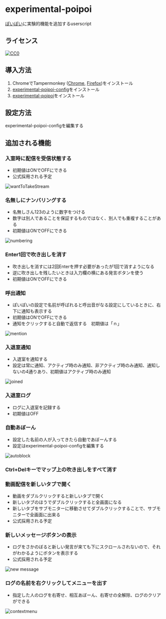 # experimental-poipoi

[ぽいぽい](https://gikopoipoi.net/)に実験的機能を追加するuserscript

## ライセンス

[![CC0](https://licensebuttons.net/p/zero/1.0/88x31.png) ](https://creativecommons.org/publicdomain/zero/1.0/deed.ja)

## 導入方法

1. ChromeでTampermonkey ([Chrome](https://chrome.google.com/webstore/detail/tampermonkey/dhdgffkkebhmkfjojejmpbldmpobfkfo?hl=ja), [Firefox](https://addons.mozilla.org/ja/firefox/addon/tampermonkey/))をインストール
2. [experimental-poipoi-config](https://raw.githubusercontent.com/iwamizawa-software/experimental-poipoi/main/experimental-poipoi-config.user.js)をインストール
3. [experimental-poipoi](https://raw.githubusercontent.com/iwamizawa-software/experimental-poipoi/main/experimental-poipoi.user.js)をインストール

## 設定方法

experimental-poipoi-configを編集する

## 追加される機能

### 入室時に配信を受信状態する

- 初期値はONでOFFにできる
- 公式採用される予定

![wantToTakeStream](https://user-images.githubusercontent.com/65465755/172407720-f05b7d17-7215-4d43-bb12-c53684cfbd38.png)

### 名無しにナンバリングする

- 名無しさん123のように数字をつける
- 数字は別人であることを保証するものではなく、別人でも重複することがある
- 初期値はONでOFFにできる

![numbering](https://user-images.githubusercontent.com/65465755/172407813-83352ee1-a91f-4e0c-a8b9-a7fbfcbc8214.png)

### Enter1回で吹き出しを消す

- 吹き出しを消すには2回Enterを押す必要があったが1回で消すようになる
- 逆に吹き出しを残したいときは入力欄の横にある発言ボタンを使う
- 初期値はONでOFFにできる

### 呼出通知

- ぽいぽいの設定で名前が呼ばれると呼出音がなる設定にしているときに、右下に通知も表示する
- 初期値はONでOFFにできる
- 通知をクリックすると自動で返信する　初期値は「ｎ」

![mention](https://user-images.githubusercontent.com/65465755/172417648-14007904-a41e-4dda-92cb-feca530b7dee.png)

### 入退室通知

- 入退室を通知する
- 設定は常に通知、アクティブ時のみ通知、非アクティブ時のみ通知、通知しないの4通りあり、初期値はアクティブ時のみ通知

![joined](https://user-images.githubusercontent.com/65465755/172408282-780133f3-fd0f-496a-965a-b50f76d66b47.png)

### 入退室ログ

- ログに入退室を記録する
- 初期値はOFF

### 自動あぼーん

- 設定した名前の人が入ってきたら自動であぼーんする
- 設定はexperimental-poipoi-configを編集する

![autoblock](https://user-images.githubusercontent.com/65465755/172408369-ded6854d-8e7b-4966-aeec-5f9ad2d14f41.png)

### Ctrl+Delキーでマップ上の吹き出しをすべて消す

### 動画配信を新しいタブで開く

- 動画をダブルクリックすると新しいタブで開く
- 新しいタブのほうでダブルクリックすると全画面になる
- 新しいタブをサブモニターに移動させてダブルクリックすることで、サブモニターで全画面に出来る
- 公式採用される予定

### 新しいメッセージボタンの表示

- ログをさかのぼると新しい発言が来ても下にスクロールされないので、それがわかるようにボタンを表示する
- 公式採用される予定

![new message](https://user-images.githubusercontent.com/65465755/172408811-8aea617b-5695-4d5e-8765-f1f651444a68.png)

### ログの名前を右クリックしてメニューを出す

- 指定した人のログを右寄せ、相互あぼーん、右寄せの全解除、ログのクリアができる

![contextmenu](https://user-images.githubusercontent.com/65465755/172408890-942fddbd-20db-4eef-b999-d1d8865d9751.png)

